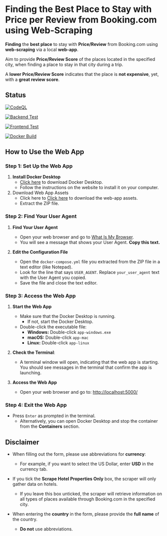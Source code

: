 # Finding the Best Place to Stay with Price per Review from Booking.com using Web-Scraping
**Finding** the **best place** to stay with **Price/Review** from Booking.com using **web-scraping** via a local **web-app**.

Aim to provide **Price/Review Score** of the places located in the specified city,
when finding a place to stay in that city during a trip.  

A **lower Price/Review Score** indicates that the place is **not expensive**, yet, with a **great review score**.   

## Status
[![CodeQL](https://github.com/sakan811/Find-the-Best-Place-to-Stay-with-Price-per-Review/actions/workflows/codeql.yml/badge.svg)](https://github.com/sakan811/Find-the-Best-Place-to-Stay-with-Price-per-Review/actions/workflows/codeql.yml)  

[![Backend Test](https://github.com/sakan811/Find-the-Best-Place-to-Stay-with-Price-per-Review/actions/workflows/backend-test.yml/badge.svg)](https://github.com/sakan811/Find-the-Best-Place-to-Stay-with-Price-per-Review/actions/workflows/backend-test.yml)

[![Frontend Test](https://github.com/sakan811/Find-the-Best-Place-to-Stay-with-Price-per-Review/actions/workflows/frontend-test.yml/badge.svg)](https://github.com/sakan811/Find-the-Best-Place-to-Stay-with-Price-per-Review/actions/workflows/frontend-test.yml)

[![Docker Build](https://github.com/sakan811/Find-the-Best-Place-to-Stay-with-Price-per-Review/actions/workflows/docker-build.yml/badge.svg)](https://github.com/sakan811/Find-the-Best-Place-to-Stay-with-Price-per-Review/actions/workflows/docker-build.yml)

## How to Use the Web App

### Step 1: Set Up the Web App
1. **Install Docker Desktop**
   - [Click here](https://www.docker.com/products/docker-desktop) to download Docker Desktop.
   - Follow the instructions on the website to install it on your computer.
2. Download Web App Assets
   - Click here to [Click here](https://www.docker.com/products/docker-desktop) to download the web-app assets.
   - Extract the ZIP file.

### Step 2: Find Your User Agent
1. **Find Your User Agent**
   - Open your web browser and go to [What Is My Browser](https://www.whatismybrowser.com/detect/what-is-my-user-agent/).
   - You will see a message that shows your User Agent. **Copy this text.**

2. **Edit the Configuration File**
   - Open the `docker-compose.yml` file you extracted from the ZIP file in a text editor (like Notepad).
   - Look for the line that says `USER_AGENT`. Replace `your_user_agent` text with the User Agent you copied. 
   - Save the file and close the text editor.

### Step 3: Access the Web App
1. **Start the Web App**
   - Make sure that the Docker Desktop is running.
      - If not, start the Docker Desktop. 
   - Double-click the executable file:
     - **Windows:** Double-click `app-windows.exe`
     - **macOS:** Double-click `app-mac`
     - **Linux:** Double-click `app-linux`
2. **Check the Terminal**:
     - A terminal window will open, indicating that the web app is starting. 
       You should see messages in the terminal that confirm the app is launching.

3. **Access the Web App**
   - Open your web browser and go to: [http://localhost:5000/](http://localhost:5000/)

### Step 4: Exit the Web App
- Press `Enter` as prompted in the terminal.
  - Alternatively, you can open Docker Desktop and stop the container from the **Containers** section.

## Disclaimer

- When filling out the form, please use abbreviations for **currency**:
  - For example, if you want to select the US Dollar, enter **USD** in the currency tab.

- If you tick the **Scrape Hotel Properties Only** box, the scraper will only gather data on hotels. 
  - If you leave this box unticked, the scraper will retrieve information on all types of places available through Booking.com in the specified city.

- When entering the **country** in the form, please provide the **full name** of the country. 
  - **Do not** use abbreviations.